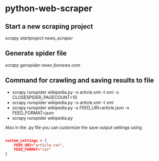 # python-web-scraper

## Start a new scraping project
*scrapy startproject news_scraper*

## Generate spider file
*scrapy genspider news foxnews.com*

## Command for crawling and saving results to file
- scrapy runspider wikipedia.py -o article.xml -t xml -s CLOSESPIDER_PAGECOUNT=10
- scrapy runspider wikipedia.py -o article.xml -t xml
- scrapy runspider wikipedia.py -s FEED_URI=article.json -s FEED_FORMAT=json
- scrapy runspider wikipedia.py

Also in the .py file you can customize the save output settings using

```json

custom_settings = {
    FEED_URI="article.csv",
    FEED_FORMAT="csv"
}

```
